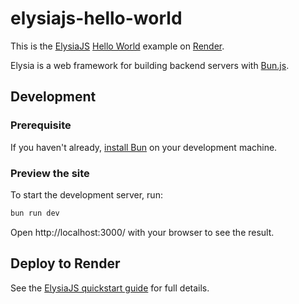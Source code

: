 # elysiajs-hello-world
This is the [ElysiaJS](https://elysiajs.com/) [Hello World](https://elysiajs.com/quick-start.html#automatic-installation) example on [Render](https://render.com).

Elysia is a web framework for building backend servers with [Bun.js](https://bun.sh/). 

## Development

### Prerequisite
If you haven't already, [install Bun](https://bun.sh/docs/installation) on your development machine.

### Preview the site
To start the development server, run:
```bash
bun run dev
```

Open http://localhost:3000/ with your browser to see the result.

## Deploy to Render

See the [ElysiaJS quickstart guide](https://docs.render.com/deploy-elysiajs) for full details.
